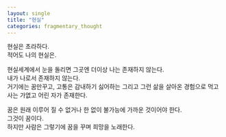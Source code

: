 ```yaml
---
layout: single
title: "현실"
categories: fragmentary_thought
---
```


현실은 초라하다.<br/>
적어도 나의 현실은.<br/>


현실세계에서 눈을 돌리면 그곳엔 더이상 나는 존재하지 않는다.<br/>
내가 나로서 존재하지 않는다.<br/>
거기에는 꿈만꾸고, 고통은 감내하기 싫어하는 그리고 그런 삶을 살아온 경험으로 먹고사는 가엾고 어린 자가 존재한다.<br/>


꿈은 원래 이루어 질 수 없거나 한 없이 불가능에 가까운 것이어야 한다.<br/>
그것이 꿈이다.<br/>
하지만 사람은 그렇기에 꿈을 꾸며 희망을 노래한다.<br/>
